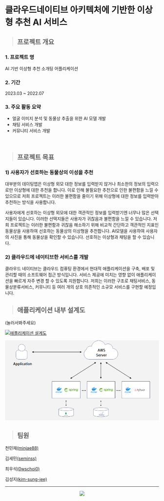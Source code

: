 [//]: # (<p align="center">)

[//]: # (<img src="https://user-images.githubusercontent.com/85841791/221329070-b28a58e9-2aab-4e9c-b2e7-568839fa424e.png" width="70%">)

[//]: # (</p>)
 
[//]: # ()
[//]: # (---)
# 클라우드네이티브 아키텍처에 기반한 이상형 추천 AI 서비스 

> ##  프로젝트 개요
### 1. 프로젝트 명
AI 기반 이상형 추천 소개팅 어플리케이션

### 2. 기간
2023.03 ~ 2022.07

### 3. 주요 활동 요약
- 얼굴 이미지 분석 및 동물상 추출을 위한 AI 모델 개발
- 채팅 서비스 개발
- 커뮤니티 서비스 개발

<br/>

> ## 프로젝트 목표
### 1) 사용자가 선호하는 동물상의 이성을 추천
대부분의 데이팅앱은 이상형 외모 대한 정보를 입력받지 않거나 최소한의 정보의 입력으로만 이상형에 대한 추천을 합니다.
이로 인해 불필요한 추천으로 인한 불편함을 느낄 수 있으므로 저희 프로젝트는 이러한 불편함을 줄이기 위해 이상형에 대한 정보를 입력받아 추천하는 방식을 사용합니다. 

사용자에게 선호하는 이상형 외모에 대한 객관적인 정보를 입력받기엔 너무나 많은 선택지들이 있습니다. 이러한 선택지들은 사용자가 귀찮음과 불편함을 느낄 수 있습니다.
저희 프로젝트는 이러한 불편함과 귀찮음 해소하기 위해 비교적 간단하고 객관적인 지표인 동물상을 사용하여 선호하는 동물상의 이상형을 추천합니다. AI모델을 사용하여 사용자의 사진을 통해 동물상을 확인할 수 있습니다. 선호하는 이상형과 채팅을 할 수 있습니다.
### 2) 클라우드에 네이티브한 서비스를 개발
클라우드 네이티브는 클라우드 컴퓨팅 환경에서 현대적 애플리케이션을 구축, 배포 및 관리할 때의 소프트웨어 접근 방식입니다. 서비스 제공에 미치는 영향 없이 애플리케이션을 빠르게 자주 변경 할 수 있도록 지원합니다. 저희는 이러한 구조로 채팅서비스, 동물상분류서비스, 커뮤니티 등 여러 개의  상호 의존적인 소규모 서비스를 구현할 예정입니다.

> ## 애플리케이션 내부 설계도
(눌러서봐주세요)

[![애플리케이션 설계도](https://user-images.githubusercontent.com/85841791/221388949-2063f05b-81bb-4d9d-96ec-1967dddecf6d.png)
](https://user-images.githubusercontent.com/85841791/221388824-3de3e2ec-e214-44be-a501-d11d98c2a12d.jpg)

![img.png](img.png)


> ## 팀원

천민재[(minjae88)](https://github.com/minjae88)

김세민[(seminss)](https://github.com/seminss)

최우석[(0wschoi0)](https://github.com/0wschoi0)

김성지[(kim-sung-jee)](https://github.com/kim-sung-jee)

--- 

<p align="center">
<img src="https://user-images.githubusercontent.com/85841791/221329325-42524824-138f-4e2d-b370-512163691569.png">
</p>
